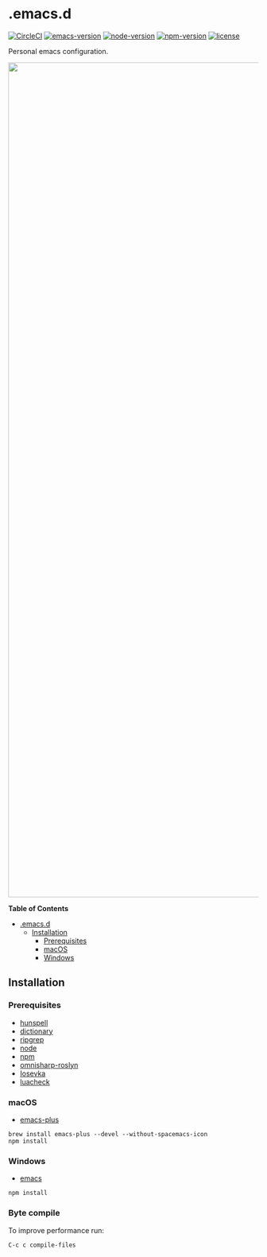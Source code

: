 .emacs.d
========

[![CircleCI](https://circleci.com/gh/Cliffzz/.emacs.d.svg?style=shield)](https://circleci.com/gh/Cliffzz/.emacs.d) [![emacs-version](https://img.shields.io/badge/emacs-26.1-brightgreen.svg)](https://www.gnu.org/software/emacs/) [![node-version](https://img.shields.io/badge/node-10.9.0-brightgreen.svg)](https://github.com/nodejs/node) [![npm-version](https://img.shields.io/badge/npm-6.2.0-brightgreen.svg)](https://github.com/npm/npm) [![license](https://img.shields.io/badge/license-GPL%20v3-blue.svg)](https://github.com/Cliffzz/.emacs.d/blob/master/LICENSE)

Personal emacs configuration.

<img width="1680" src="https://user-images.githubusercontent.com/2283434/44535830-46d27580-a6fb-11e8-86a5-f7a3d505750d.png">

<!-- markdown-toc start - Don't edit this section. Run M-x markdown-toc-refresh-toc -->
**Table of Contents**

- [.emacs.d](#emacsd)
    - [Installation](#installation)
        - [Prerequisites](#prerequisites)
        - [macOS](#macos)
        - [Windows](#windows)

<!-- markdown-toc end -->

## Installation
### Prerequisites
- [hunspell](https://github.com/hunspell)
- [dictionary](http://wordlist.aspell.net/dicts/)
- [ripgrep](https://github.com/BurntSushi/ripgrep)
- [node](https://github.com/nodejs/node)
- [npm](https://github.com/npm/npm)
- [omnisharp-roslyn](https://github.com/OmniSharp/omnisharp-roslyn)
- [Iosevka](https://github.com/be5invis/Iosevka)
- [luacheck](https://github.com/mpeterv/luacheck)

### macOS
- [emacs-plus](https://github.com/d12frosted/homebrew-emacs-plus)
```
brew install emacs-plus --devel --without-spacemacs-icon
npm install
```

### Windows
- [emacs](https://github.com/m-parashar/emax64)
```
npm install
```

### Byte compile
To improve performance run:
```
C-c c compile-files
```
